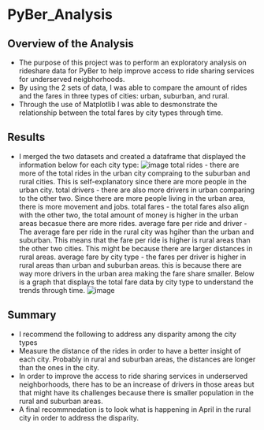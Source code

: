 # PyBer_Analysis
## Overview of the Analysis 
* The purpose of this project was to perform an exploratory analysis on rideshare data for PyBer to help improve access to ride sharing services for underserved neigbhorhoods. 
* By using the 2 sets of data, I was able to compare the amount of rides and the fares in three types of cities: urban, suburban, and rural. 
* Through the use of Matplotlib I was able to desmonstrate the relationship between the total fares by city types through time.

## Results 
* I merged the two datasets and created a dataframe that displayed the information below for each city type:
![image](https://user-images.githubusercontent.com/100107588/161438807-9986d2f6-e098-43c0-8fd1-c64d39cecd81.png)
 total rides - there are more of the total rides in the urban city compraing to the suburban and rural cities. This is self-explanatory since there are more people in the urban city. 
 total drivers  - there are also more drivers in urban comparing to the other two. Since there are more people living in the urban area, there is more movement and jobs. 
 total fares - the total fares also align with the other two, the total amount of money is higher in the urban areas becasue there are more rides. 
 average fare per ride and driver - The average fare per ride in the rural city was hgiher than the urban and suburban. This means that the fare per ride is higher is rural areas than the other two cities. This might be because there are larger distances in rural areas. 
 average fare by city type - the fares per driver is higher in rural areas than urban and suburban areas. this is because there are way more drivers in the urban area making the fare share smaller. 
 Below is a graph that displays the total fare data by city type to understand the trends through time. 
 ![image](https://user-images.githubusercontent.com/100107588/161439925-6481ae92-e1d0-451f-972b-b7d6160ecca9.png)

 ## Summary 
* I recommend the following to address any disparity among the city types
* Measure the distance of the rides in order to have a better insight of each city. Probably in rural and suburban areas, the distances are longer than the ones in the city. 
* In order to improve the access to ride sharing services in underserved neighborhoods, there has to be an increase of drivers in those areas but that might have its challenges because there is smaller population in the rural and suburban areas. 
* A final recommnedation is to look what is happening in April in the rural city in order to address the disparity. 
